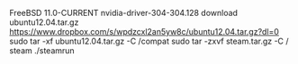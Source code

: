  FreeBSD 11.0-CURRENT
 nvidia-driver-304-304.128
 download ubuntu12.04.tar.gz   https://www.dropbox.com/s/wpdzcxl2an5yw8c/ubuntu12.04.tar.gz?dl=0
 sudo tar -xf ubuntu12.04.tar.gz -C /compat
 sudo tar -zxvf steam.tar.gz  -C /
 steam
 ./steamrun